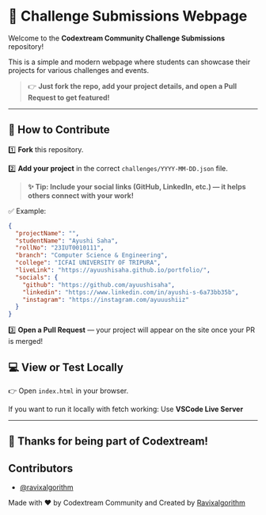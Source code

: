 
# 🚀 Challenge Submissions Webpage

Welcome to the **Codextream Community Challenge Submissions** repository!

This is a simple and modern webpage where students can showcase their projects for various challenges and events.
> 👉 **Just fork the repo, add your project details, and open a Pull Request to get featured!**

<hr>

## 📝 How to Contribute

1️⃣ **Fork** this repository.

2️⃣ **Add your project** in the correct `challenges/YYYY-MM-DD.json` file.

> **✨ Tip: Include your social links (GitHub, LinkedIn, etc.) — it helps others connect with your work!**

✅ Example:
```json
{
  "projectName": "",
  "studentName": "Ayushi Saha",
  "rollNo": "23IUT0010111",
  "branch": "Computer Science & Engineering",
  "college": "ICFAI UNIVERSITY OF TRIPURA",
  "liveLink": "https://ayuushisaha.github.io/portfolio/",
  "socials": {
    "github": "https://github.com/ayuushisaha",
    "linkedin": "https://www.linkedin.com/in/ayushi-s-6a73bb35b",
    "instagram": "https://instagram.com/ayuuushiiz"
  }
}
```

3️⃣ **Open a Pull Request** — your project will appear on the site once your PR is merged!

## 💻 View or Test Locally

👉 Open `index.html` in your browser.

If you want to run it locally with fetch working: Use **VSCode Live Server**

<hr>

## 🙌 Thanks for being part of Codextream!

## Contributors
- [@ravixalgorithm](https://github.com/ravixalgorithm)

Made with ❤️ by Codextream Community and Created by [Ravixalgorithm](https://github.com/ravixalgorithm)
